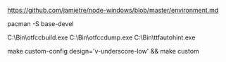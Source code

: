 https://github.com/jamietre/node-windows/blob/master/environment.md

pacman -S base-devel

C:\Bin\otfccbuild.exe
C:\Bin\otfccdump.exe
C:\Bin\ttfautohint.exe


make custom-config design='v-underscore-low' && make custom

